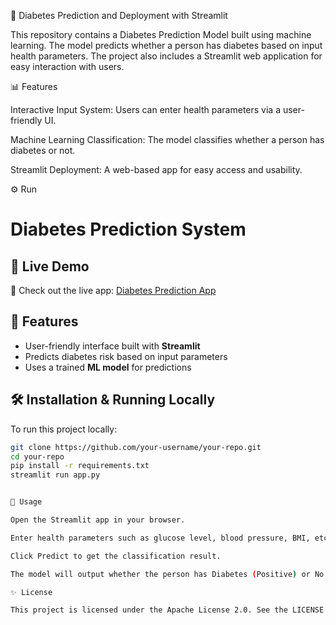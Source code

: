 🌟 Diabetes Prediction and Deployment with Streamlit

This repository contains a Diabetes Prediction Model built using machine learning. The model predicts whether a person has diabetes based on input health parameters. The project also includes a Streamlit web application for easy interaction with users.

📊 Features

Interactive Input System: Users can enter health parameters via a user-friendly UI.

Machine Learning Classification: The model classifies whether a person has diabetes or not.

Streamlit Deployment: A web-based app for easy access and usability.

⚙️ Run
# Diabetes Prediction System  
## 🔗 Live Demo  
🚀 Check out the live app: [Diabetes Prediction App](https://diabetesprediction1model.streamlit.app/)  

## 📌 Features  
- User-friendly interface built with **Streamlit**  
- Predicts diabetes risk based on input parameters  
- Uses a trained **ML model** for predictions  

## 🛠 Installation & Running Locally  
To run this project locally:  
```bash
git clone https://github.com/your-username/your-repo.git
cd your-repo
pip install -r requirements.txt
streamlit run app.py


🚀 Usage

Open the Streamlit app in your browser.

Enter health parameters such as glucose level, blood pressure, BMI, etc.

Click Predict to get the classification result.

The model will output whether the person has Diabetes (Positive) or No Diabetes (Negative).

✨ License

This project is licensed under the Apache License 2.0. See the LICENSE file for details.